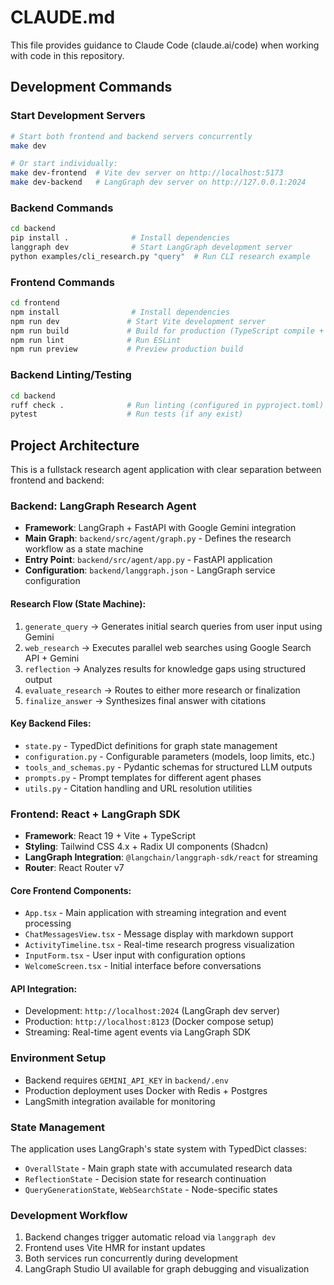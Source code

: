 # CLAUDE.md

This file provides guidance to Claude Code (claude.ai/code) when working with code in this repository.

## Development Commands

### Start Development Servers
```bash
# Start both frontend and backend servers concurrently
make dev

# Or start individually:
make dev-frontend  # Vite dev server on http://localhost:5173
make dev-backend   # LangGraph dev server on http://127.0.0.1:2024
```

### Backend Commands
```bash
cd backend
pip install .              # Install dependencies
langgraph dev              # Start LangGraph development server
python examples/cli_research.py "query"  # Run CLI research example
```

### Frontend Commands
```bash
cd frontend
npm install                # Install dependencies
npm run dev               # Start Vite development server
npm run build             # Build for production (TypeScript compile + Vite build)
npm run lint              # Run ESLint
npm run preview           # Preview production build
```

### Backend Linting/Testing
```bash
cd backend
ruff check .              # Run linting (configured in pyproject.toml)
pytest                    # Run tests (if any exist)
```

## Project Architecture

This is a fullstack research agent application with clear separation between frontend and backend:

### Backend: LangGraph Research Agent
- **Framework**: LangGraph + FastAPI with Google Gemini integration
- **Main Graph**: `backend/src/agent/graph.py` - Defines the research workflow as a state machine
- **Entry Point**: `backend/src/agent/app.py` - FastAPI application
- **Configuration**: `backend/langgraph.json` - LangGraph service configuration

#### Research Flow (State Machine):
1. `generate_query` → Generates initial search queries from user input using Gemini
2. `web_research` → Executes parallel web searches using Google Search API + Gemini
3. `reflection` → Analyzes results for knowledge gaps using structured output
4. `evaluate_research` → Routes to either more research or finalization
5. `finalize_answer` → Synthesizes final answer with citations

#### Key Backend Files:
- `state.py` - TypedDict definitions for graph state management
- `configuration.py` - Configurable parameters (models, loop limits, etc.)
- `tools_and_schemas.py` - Pydantic schemas for structured LLM outputs
- `prompts.py` - Prompt templates for different agent phases
- `utils.py` - Citation handling and URL resolution utilities

### Frontend: React + LangGraph SDK
- **Framework**: React 19 + Vite + TypeScript
- **Styling**: Tailwind CSS 4.x + Radix UI components (Shadcn)
- **LangGraph Integration**: `@langchain/langgraph-sdk/react` for streaming
- **Router**: React Router v7

#### Core Frontend Components:
- `App.tsx` - Main application with streaming integration and event processing
- `ChatMessagesView.tsx` - Message display with markdown support
- `ActivityTimeline.tsx` - Real-time research progress visualization
- `InputForm.tsx` - User input with configuration options
- `WelcomeScreen.tsx` - Initial interface before conversations

#### API Integration:
- Development: `http://localhost:2024` (LangGraph dev server)
- Production: `http://localhost:8123` (Docker compose setup)
- Streaming: Real-time agent events via LangGraph SDK

### Environment Setup
- Backend requires `GEMINI_API_KEY` in `backend/.env`
- Production deployment uses Docker with Redis + Postgres
- LangSmith integration available for monitoring

### State Management
The application uses LangGraph's state system with TypedDict classes:
- `OverallState` - Main graph state with accumulated research data
- `ReflectionState` - Decision state for research continuation
- `QueryGenerationState`, `WebSearchState` - Node-specific states

### Development Workflow
1. Backend changes trigger automatic reload via `langgraph dev`
2. Frontend uses Vite HMR for instant updates
3. Both services run concurrently during development
4. LangGraph Studio UI available for graph debugging and visualization